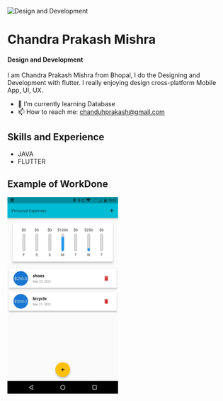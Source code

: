 ![Design and Development](https://media-exp1.licdn.com/dms/image/C4D16AQEbCHH1fL1xow/profile-displaybackgroundimage-shrink_200_800/0/1648931766351?e=2147483647&v=beta&t=knxaQqyT2s6Qf8S2yS3og5iuFUjewf8h-r8OoKgbBnc)

# Chandra Prakash Mishra
#### Design and Development

I am Chandra Prakash Mishra from Bhopal, I do the Designing and Development with flutter. I really enjoying design cross-platform Mobile App, UI, UX.

- 🌱 I’m currently learning Database 
- 📫 How to reach me: chanduhprakash@gmail.com 

## Skills and Experience
* JAVA
* FLUTTER

## Example of WorkDone
<img src="https://github.com/akaChandu/expenditure-list/blob/master/EXPENSES1.png" width="250" >
